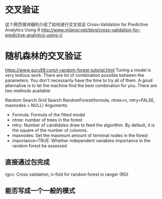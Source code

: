 # 交叉验证
这个网页很详细的介绍了如何进行交叉验证
Cross-Validation for Predictive Analytics Using R
http://www.milanor.net/blog/cross-validation-for-predictive-analytics-using-r/


# 随机森林的交叉验证
https://www.guru99.com/r-random-forest-tutorial.html
Tuning a model is very tedious work. There are lot of combination possible between the parameters. You don't necessarily have the time to try all of them. A good alternative is to let the machine find the best combination for you. There are two methods available:

Random Search
Grid Search
RandomForest(formula, ntree=n, mtry=FALSE, maxnodes = NULL)
Arguments:
- Formula: Formula of the fitted model
- ntree: number of trees in the forest
- mtry: Number of candidates draw to feed the algorithm. By default, it is the square of the number of columns.
- maxnodes: Set the maximum amount of terminal nodes in the forest
- importance=TRUE: Whether independent variables importance in the random forest be assessed

## 直接通过包完成
rgcv: Cross validation, n-fold for random forest in ranger (RG)

## 能否写成一个一般的模式
